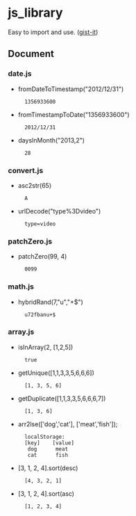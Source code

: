 js_library
==========

Easy to import and use. ([gist-it](http://gist-it.appspot.com/))

## Document
### date.js
* fromDateToTimestamp("2012/12/31")

        1356933600
* fromTimestampToDate("1356933600")

        2012/12/31
* daysInMonth("2013,2")

        28

### convert.js
* asc2str(65)

        A
* urlDecode("type%3Dvideo")

        type=video

### patchZero.js
* patchZero(99, 4)

        0099

### math.js
* hybridRand(7,"u","+$")
                
        u72fbanu+$

### array.js
* isInArray(2, [1,2,5])

        true
        
* getUnique([1,1,3,3,5,6,6,6])

        [1, 3, 5, 6]
        
* getDuplicate([1,1,3,3,5,6,6,6,7])

        [1, 3, 6]

* arr2lse(['dog','cat'], ['meat','fish']);

        localStorage:
        [key]    [value]
         dog      meat
         cat      fish

* [3, 1, 2, 4].sort(desc)

        [4, 3, 2, 1]
		
* [3, 1, 2, 4].sort(asc)

        [1, 2, 3, 4]
